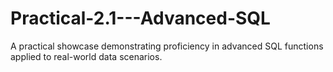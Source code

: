 # Practical-2.1---Advanced-SQL
A practical showcase demonstrating proficiency in advanced SQL functions applied to real-world data scenarios.
